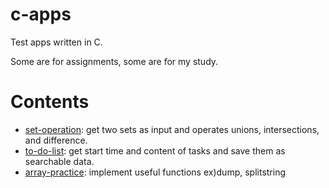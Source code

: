 # c-apps
Test apps written in C.

Some are for assignments, some are for my study.

Contents
=========
- [set-operation](https://github.com/potados99/c-apps/tree/master/set-operation): 
get two sets as input and operates unions, intersections, and difference.
- [to-do-list](https://github.com/potados99/c-apps/tree/master/to-do-list): 
get start time and content of tasks and save them as searchable data.
- [array-practice](https://github.com/potados99/c-apps/tree/master/array-practice): 
implement useful functions ex)dump, splitstring 
